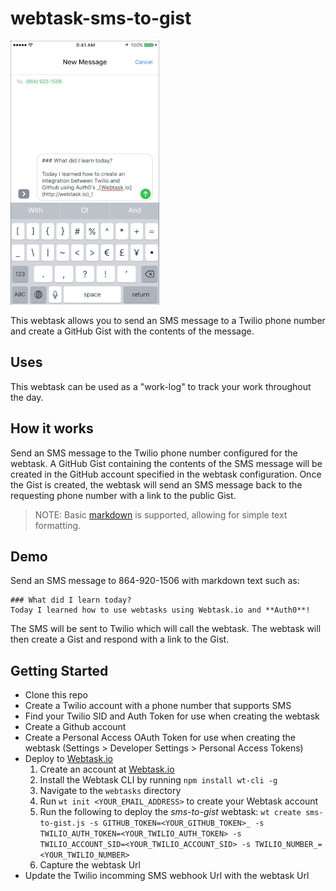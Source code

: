 # webtask-sms-to-gist

![sms-to-gist-prewiew](/assets/preview.gif)

This webtask allows you to send an SMS message to a Twilio phone number and create a GitHub Gist with the contents of the message. 

## Uses

This webtask can be used as a "work-log" to track your work throughout the day.

## How it works

Send an SMS message to the Twilio phone number configured for the webtask. A GitHub Gist containing the contents of the SMS message will be created in the GitHub account specified in the webtask configuration. Once the Gist is created, the webtask will send an SMS message back to the requesting phone number with a link to the public Gist.

> NOTE: Basic [markdown](https://guides.github.com/features/mastering-markdown/) is supported, allowing for simple text formatting. 

## Demo

Send an SMS message to 864-920-1506 with markdown text such as: 
```
### What did I learn today?
Today I learned how to use webtasks using Webtask.io and **Auth0**!
```
The SMS will be sent to Twilio which will call the webtask. The webtask will then create a Gist and respond with a link to the Gist.

## Getting Started

* Clone this repo
* Create a Twilio account with a phone number that supports SMS
* Find your Twilio SID and Auth Token for use when creating the webtask
* Create a Github account
* Create a Personal Access OAuth Token for use when creating the webtask (Settings > Developer Settings > Personal Access Tokens)
* Deploy to [Webtask.io](https://webtask.io)
    1. Create an account at [Webtask.io](https://webtask.io)
    1. Install the Webtask CLI by running `npm install wt-cli -g`
    2. Navigate to the `webtasks` directory
    3. Run `wt init <YOUR_EMAIL_ADDRESS>` to create your Webtask account
    4. Run the following to deploy the _sms-to-gist_ webtask: `wt create sms-to-gist.js -s GITHUB_TOKEN=<YOUR_GITHUB_TOKEN>_ -s TWILIO_AUTH_TOKEN=<YOUR_TWILIO_AUTH_TOKEN> -s TWILIO_ACCOUNT_SID=<YOUR_TWILIO_ACCOUNT_SID> -s TWILIO_NUMBER_=<YOUR_TWILIO_NUMBER>`
    5. Capture the webtask Url
* Update the Twilio incomming SMS webhook Url with the webtask Url